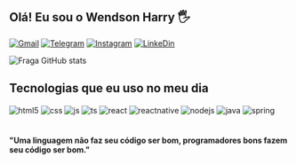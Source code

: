 ## Olá! Eu sou o Wendson Harry 🖐️

[![Gmail](https://img.shields.io/badge/Gmail-D14836?style=for-the-badge&logo=gmail&logoColor=white)](https://www.instagram.com/harry_wendson/)
[![Telegram](https://img.shields.io/badge/Telegram-2CA5E0?style=for-the-badge&logo=telegram&logoColor=white)](https://www.instagram.com/harry_wendson/)
[![Instagram](https://img.shields.io/badge/Instagram-E4405F?style=for-the-badge&logo=instagram&logoColor=white)](https://www.instagram.com/harry_wendson/)
[![LinkeDin](https://img.shields.io/badge/LinkedIn-0077B5?style=for-the-badge&logo=linkedin&logoColor=white)](https://www.instagram.com/harry_wendson/)

![Fraga GitHub stats](https://github-readme-stats.vercel.app/api?username=devwharry&show_icons=true&theme=dracula&count_private=true)

## Tecnologias que eu uso no meu dia


<div style="display: inline_block">
  <img align="center" alt="html5" src="https://img.shields.io/badge/HTML5-E34F26?style=for-the-badge&logo=html5&logoColor=white" />
  <img align="center" alt="css" src="https://img.shields.io/badge/CSS3-1572B6?style=for-the-badge&logo=css3&logoColor=white" />
  <img align="center" alt="js" src="https://img.shields.io/badge/JavaScript-F7DF1E?style=for-the-badge&logo=javascript&logoColor=black" />
  <img align="center" alt="ts" src="https://img.shields.io/badge/TypeScript-007ACC?style=for-the-badge&logo=typescript&logoColor=white" />
  <img align="center" alt="react" src="https://img.shields.io/badge/React-20232A?style=for-the-badge&logo=react&logoColor=61DAFB" />
  <img align="center" alt="reactnative" src="https://img.shields.io/badge/React_Native-20232A?style=for-the-badge&logo=react&logoColor=61DAFB" />
  <img align="center" alt="nodejs" src="https://img.shields.io/badge/Node.js-43853D?style=for-the-badge&logo=node.js&logoColor=white" />
  <img align="center" alt="java" src="https://img.shields.io/badge/Java-ED8B00?style=for-the-badge&logo=openjdk&logoColor=white" />
  <img align="center" alt="spring" src="https://img.shields.io/badge/Spring-6DB33F?style=for-the-badge&logo=spring&logoColor=white" />
</div><br/>

#### "Uma linguagem não faz seu código ser bom, programadores bons fazem seu código ser bom."